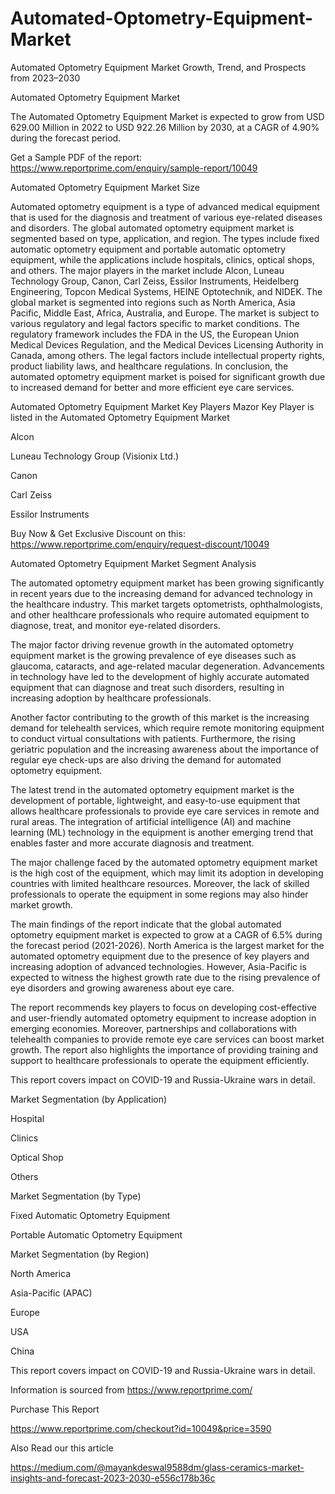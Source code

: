 # Automated-Optometry-Equipment-Market
Automated Optometry Equipment Market Growth, Trend, and Prospects from 2023–2030

Automated Optometry Equipment Market

The Automated Optometry Equipment Market is expected to grow from USD 629.00 Million in 2022 to USD 922.26 Million by 2030, at a CAGR of 4.90% during the forecast period.

Get a Sample PDF of the report: https://www.reportprime.com/enquiry/sample-report/10049

Automated Optometry Equipment Market Size

Automated optometry equipment is a type of advanced medical equipment that is used for the diagnosis and treatment of various eye-related diseases and disorders. The global automated optometry equipment market is segmented based on type, application, and region. The types include fixed automatic optometry equipment and portable automatic optometry equipment, while the applications include hospitals, clinics, optical shops, and others. The major players in the market include Alcon, Luneau Technology Group, Canon, Carl Zeiss, Essilor Instruments, Heidelberg Engineering, Topcon Medical Systems, HEINE Optotechnik, and NIDEK. The global market is segmented into regions such as North America, Asia Pacific, Middle East, Africa, Australia, and Europe. The market is subject to various regulatory and legal factors specific to market conditions. The regulatory framework includes the FDA in the US, the European Union Medical Devices Regulation, and the Medical Devices Licensing Authority in Canada, among others. The legal factors include intellectual property rights, product liability laws, and healthcare regulations. In conclusion, the automated optometry equipment market is poised for significant growth due to increased demand for better and more efficient eye care services.

Automated Optometry Equipment Market Key Players
Mazor Key Player is listed in the Automated Optometry Equipment Market

Alcon

Luneau Technology Group (Visionix Ltd.)

Canon

Carl Zeiss

Essilor Instruments

Buy Now & Get Exclusive Discount on this: https://www.reportprime.com/enquiry/request-discount/10049

Automated Optometry Equipment Market Segment Analysis

The automated optometry equipment market has been growing significantly in recent years due to the increasing demand for advanced technology in the healthcare industry. This market targets optometrists, ophthalmologists, and other healthcare professionals who require automated equipment to diagnose, treat, and monitor eye-related disorders.

The major factor driving revenue growth in the automated optometry equipment market is the growing prevalence of eye diseases such as glaucoma, cataracts, and age-related macular degeneration. Advancements in technology have led to the development of highly accurate automated equipment that can diagnose and treat such disorders, resulting in increasing adoption by healthcare professionals.

Another factor contributing to the growth of this market is the increasing demand for telehealth services, which require remote monitoring equipment to conduct virtual consultations with patients. Furthermore, the rising geriatric population and the increasing awareness about the importance of regular eye check-ups are also driving the demand for automated optometry equipment.

The latest trend in the automated optometry equipment market is the development of portable, lightweight, and easy-to-use equipment that allows healthcare professionals to provide eye care services in remote and rural areas. The integration of artificial intelligence (AI) and machine learning (ML) technology in the equipment is another emerging trend that enables faster and more accurate diagnosis and treatment.

The major challenge faced by the automated optometry equipment market is the high cost of the equipment, which may limit its adoption in developing countries with limited healthcare resources. Moreover, the lack of skilled professionals to operate the equipment in some regions may also hinder market growth.

The main findings of the report indicate that the global automated optometry equipment market is expected to grow at a CAGR of 6.5% during the forecast period (2021-2026). North America is the largest market for the automated optometry equipment due to the presence of key players and increasing adoption of advanced technologies. However, Asia-Pacific is expected to witness the highest growth rate due to the rising prevalence of eye disorders and growing awareness about eye care.

The report recommends key players to focus on developing cost-effective and user-friendly automated optometry equipment to increase adoption in emerging economies. Moreover, partnerships and collaborations with telehealth companies to provide remote eye care services can boost market growth. The report also highlights the importance of providing training and support to healthcare professionals to operate the equipment efficiently.

This report covers impact on COVID-19 and Russia-Ukraine wars in detail.

Market Segmentation (by Application)

Hospital

Clinics

Optical Shop

Others

Market Segmentation (by Type)

Fixed Automatic Optometry Equipment

Portable Automatic Optometry Equipment

Market Segmentation (by Region)

North America

Asia-Pacific (APAC)

Europe

USA

China

This report covers impact on COVID-19 and Russia-Ukraine wars in detail.

Information is sourced from https://www.reportprime.com/

Purchase This Report

https://www.reportprime.com/checkout?id=10049&price=3590

Also Read our this article

https://medium.com/@mayankdeswal9588dm/glass-ceramics-market-insights-and-forecast-2023-2030-e556c178b36c
